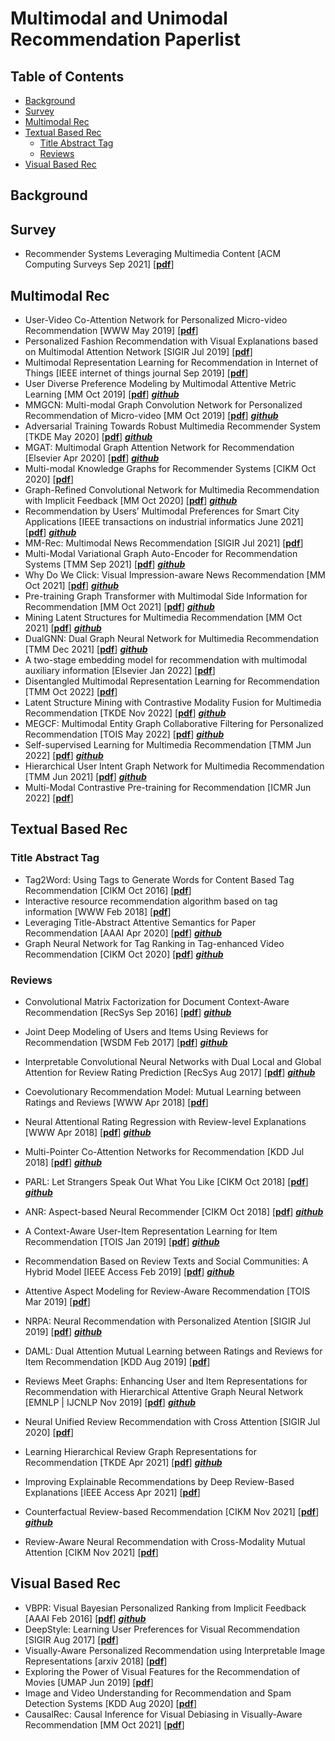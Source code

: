 # Multimodal and Unimodal Recommendation Paperlist

## Table of Contents

- [Background](#background)
- [Survey](#survey)
- [Multimodal Rec](#multimodal-rec)
- [Textual Based Rec](#textual-based-rec)
	- [Title Abstract Tag](#title-abstract-tag)
	- [Reviews](#reviews) 
- [Visual Based Rec](#visual-based-rec)

## Background

## Survey

* Recommender Systems Leveraging Multimedia Content [ACM Computing Surveys Sep 2021] [[__pdf__](https://dl.acm.org.remotexs.ntu.edu.sg/doi/pdf/10.1145/3407190)]

## Multimodal Rec

* User-Video Co-Attention Network for Personalized Micro-video Recommendation [WWW May 2019] [[__pdf__](https://dl.acm.org.remotexs.ntu.edu.sg/doi/pdf/10.1145/3308558.3313513)]
* Personalized Fashion Recommendation with Visual Explanations based on Multimodal Attention Network [SIGIR Jul 2019] [[__pdf__](https://dl.acm.org.remotexs.ntu.edu.sg/doi/pdf/10.1145/3331184.3331254)]
* Multimodal Representation Learning for Recommendation in Internet of Things [IEEE internet of things journal Sep 2019] [[__pdf__](https://ieeexplore.ieee.org.remotexs.ntu.edu.sg/stamp/stamp.jsp?tp=&arnumber=8832204)]
* User Diverse Preference Modeling by Multimodal Attentive Metric Learning [MM Oct 2019] [[__pdf__](https://dl.acm.org.remotexs.ntu.edu.sg/doi/pdf/10.1145/3343031.3350953)] [***github***](https://github.com/liufancs/MAML)
* MMGCN: Multi-modal Graph Convolution Network for Personalized Recommendation of Micro-video [MM Oct 2019] [[__pdf__](https://dl.acm.org.remotexs.ntu.edu.sg/doi/pdf/10.1145/3343031.3351034)] [***github***](https://github.com/weiyinwei/MMGCN)
* Adversarial Training Towards Robust Multimedia Recommender System [TKDE May 2020] [[__pdf__](https://ieeexplore.ieee.org.remotexs.ntu.edu.sg/stamp/stamp.jsp?tp=&arnumber=8618394)] [***github***](https://github.com/duxy-me/AMR)
* MGAT: Multimodal Graph Attention Network for Recommendation [Elsevier Apr 2020] [[__pdf__](https://www.sciencedirect.com.remotexs.ntu.edu.sg/science/article/pii/S0306457320300182?via%3Dihub)] [***github***](https://github.com/zltao/MGAT)
* Multi-modal Knowledge Graphs for Recommender Systems [CIKM Oct 2020] [[__pdf__](https://dl.acm.org.remotexs.ntu.edu.sg/doi/pdf/10.1145/3340531.3411947)]
* Graph-Refined Convolutional Network for Multimedia Recommendation with Implicit Feedback [MM Oct 2020] [[__pdf__](https://dl.acm.org.remotexs.ntu.edu.sg/doi/pdf/10.1145/3394171.3413556)] [***github***](https://github.com/weiyinwei/GRCN)
* Recommendation by Users’ Multimodal Preferences for Smart City Applications [IEEE transactions on industrial informatics June 2021] [[__pdf__](https://ieeexplore.ieee.org.remotexs.ntu.edu.sg/stamp/stamp.jsp?tp=&arnumber=9152003)] [***github***](https://github.com/winterant/UMPR)
* MM-Rec: Multimodal News Recommendation [SIGIR Jul 2021] [[__pdf__](https://arxiv.org/pdf/2104.07407.pdf)]
* Multi-Modal Variational Graph Auto-Encoder for Recommendation Systems [TMM Sep 2021] [[__pdf__](https://ieeexplore.ieee.org.remotexs.ntu.edu.sg/stamp/stamp.jsp?tp=&arnumber=9535249)] [***github***](https://github.com/jing-1/MVGAE)
* Why Do We Click: Visual Impression-aware News Recommendation [MM Oct 2021] [[__pdf__](https://dl.acm.org.remotexs.ntu.edu.sg/doi/pdf/10.1145/3474085.3475514)] [***github***](https://github.com/JiahaoXun/IMRec)
* Pre-training Graph Transformer with Multimodal Side Information for Recommendation [MM Oct 2021] [[__pdf__](https://dl.acm.org.remotexs.ntu.edu.sg/doi/pdf/10.1145/3474085.3475709)] [***github***](https://github.com/RuihongQiu/cornac/tree/master/cornac/models/causalrec)
* Mining Latent Structures for Multimedia Recommendation [MM Oct 2021] [[__pdf__](https://dl.acm.org/doi/pdf/10.1145/3474085.3475259)] [***github***](https://github.com/CRIPAC-DIG/LATTICE)
* DualGNN: Dual Graph Neural Network for Multimedia Recommendation [TMM Dec 2021] [[__pdf__](https://ieeexplore.ieee.org.remotexs.ntu.edu.sg/abstract/document/9662655)] [***github***](https://github.com/wqf321/dualgnn)
* A two-stage embedding model for recommendation with multimodal auxiliary information [Elsevier Jan 2022] [[__pdf__](https://www.sciencedirect.com.remotexs.ntu.edu.sg/science/article/pii/S0020025521009270?via%3Dihub)]
* Disentangled Multimodal Representation Learning for Recommendation [TMM Oct 2022] [[__pdf__](https://arxiv.org/pdf/2203.05406.pdf)]
* Latent Structure Mining with Contrastive Modality Fusion for Multimedia Recommendation [TKDE Nov 2022] [[__pdf__](https://arxiv.org/pdf/2111.00678.pdf)] [***github***](https://github.com/cripac-dig/micro)
* MEGCF: Multimodal Entity Graph Collaborative Filtering for Personalized Recommendation [TOIS May 2022] [[__pdf__](https://dl.acm.org/doi/pdf/10.1145/3544106)]  [***github***](https://github.com/kangliu1225/MEGCF)
* Self-supervised Learning for Multimedia Recommendation [TMM Jun 2022] [[__pdf__](https://ieeexplore.ieee.org/document/9811387)] [***github***](https://github.com/zltao/SLMRec/)
* Hierarchical User Intent Graph Network for Multimedia Recommendation [TMM Jun 2021] [[__pdf__](https://ieeexplore.ieee.org/stamp/stamp.jsp?tp=&arnumber=9453189)] [***github***](https://github.com/weiyinwei/HUIGN)
* Multi-Modal Contrastive Pre-training for Recommendation [ICMR Jun 2022] [[__pdf__](https://dl.acm.org/doi/pdf/10.1145/3512527.3531378)]


## Textual Based Rec

### Title Abstract Tag

* Tag2Word: Using Tags to Generate Words for Content Based Tag Recommendation [CIKM Oct 2016] [[__pdf__](https://dl.acm.org.remotexs.ntu.edu.sg/doi/pdf/10.1145/2983323.2983682)]
* Interactive resource recommendation algorithm based on tag information [WWW Feb 2018] [[__pdf__](https://link.springer.com.remotexs.ntu.edu.sg/content/pdf/10.1007/s11280-018-0532-y.pdf)]
* Leveraging Title-Abstract Attentive Semantics for Paper Recommendation [AAAI Apr 2020] [[__pdf__](https://ojs.aaai.org/index.php/AAAI/article/view/5335)]  [***github***](https://github.com/kangliu1225/MEGCF)
* Graph Neural Network for Tag Ranking in Tag-enhanced Video Recommendation [CIKM Oct 2020] [[__pdf__](https://dl.acm.org.remotexs.ntu.edu.sg/doi/pdf/10.1145/3340531.3416021)] [***github***](https://github.com/lqfarmer/GraphTR)


### Reviews

* Convolutional Matrix Factorization for Document Context-Aware Recommendation [RecSys Sep 2016] [[__pdf__](https://dl.acm.org.remotexs.ntu.edu.sg/doi/pdf/10.1145/2959100.2959165)] [***github***](https://github.com/cartopy/ConvMF)

* Joint Deep Modeling of Users and Items Using Reviews for Recommendation [WSDM Feb 2017] [[__pdf__](https://dl.acm.org/doi/pdf/10.1145/3018661.3018665)] [***github***](https://github.com/winterant/DeepCoNN)
* Interpretable Convolutional Neural Networks with Dual Local and Global Attention for Review Rating Prediction [RecSys Aug 2017] [[__pdf__](https://dl.acm.org/doi/pdf/10.1145/3109859.3109890)] [***github***](https://github.com/seongjunyun/CNN-with-Dual-Local-and-Global-Attention)
* Coevolutionary Recommendation Model: Mutual Learning between Ratings and Reviews [WWW Apr 2018] [[__pdf__](https://dl.acm.org/doi/pdf/10.1145/3178876.3186158)]
* Neural Attentional Rating Regression with Review-level Explanations [WWW Apr 2018] [[__pdf__](https://dl.acm.org/doi/pdf/10.1145/3178876.3186070)] [***github***](https://github.com/chenchongthu/NARRE)
* Multi-Pointer Co-Attention Networks for Recommendation [KDD Jul 2018] [[__pdf__](https://dl.acm.org.remotexs.ntu.edu.sg/doi/pdf/10.1145/3219819.3220086)] [***github***](https://github.com/vanzytay/KDD2018_MPCN)
* PARL: Let Strangers Speak Out What You Like [CIKM Oct 2018] [[__pdf__](https://dl.acm.org.remotexs.ntu.edu.sg/doi/pdf/10.1145/3269206.3271695)] [***github***](https://github.com/WHUIR/PARL)
* ANR: Aspect-based Neural Recommender [CIKM Oct 2018] [[__pdf__](https://dl.acm.org.remotexs.ntu.edu.sg/doi/pdf/10.1145/3269206.3271810)] [***github***](https://github.com/almightyGOSU/ANR)
* A Context-Aware User-Item Representation Learning for Item Recommendation [TOIS Jan 2019] [[__pdf__](https://dl.acm.org.remotexs.ntu.edu.sg/doi/pdf/10.1145/3298988)] [***github***](https://github.com/WHUIR/CARL)
* Recommendation Based on Review Texts and Social Communities: A Hybrid Model [IEEE Access Feb 2019] [[__pdf__](https://ieeexplore.ieee.org.remotexs.ntu.edu.sg/stamp/stamp.jsp?tp=&arnumber=8635542)] [***github***](https://github.com/pp1230/HybridRecommendation)
* Attentive Aspect Modeling for Review-Aware Recommendation [TOIS Mar 2019] [[__pdf__](https://dl.acm.org.remotexs.ntu.edu.sg/doi/pdf/10.1145/3309546)]
* NRPA: Neural Recommendation with Personalized Atention [SIGIR Jul 2019] [[__pdf__](https://dl.acm.org.remotexs.ntu.edu.sg/doi/pdf/10.1145/3331184.3331371)] [***github***](https://github.com/microsoft/recommenders)
* DAML: Dual Attention Mutual Learning between Ratings and Reviews for Item Recommendation [KDD Aug 2019] [[__pdf__](https://dl.acm.org.remotexs.ntu.edu.sg/doi/pdf/10.1145/3292500.3330906)]
* Reviews Meet Graphs: Enhancing User and Item Representations for Recommendation with Hierarchical Attentive Graph Neural Network [EMNLP | IJCNLP Nov 2019] [[__pdf__](https://aclanthology.org/D19-1494.pdf)]  [***github***](https://github.com/wuch15/Reviews-Meet-Graphs)
* Neural Unified Review Recommendation with Cross Attention [SIGIR Jul 2020] [[__pdf__](https://dl.acm.org.remotexs.ntu.edu.sg/doi/pdf/10.1145/3397271.3401249)] 
* Learning Hierarchical Review Graph Representations for Recommendation [TKDE Apr 2021] [[__pdf__](https://arxiv.org/pdf/2004.11588.pdf)] [***github***](https://github.com/lqfarmer/GraphTR)
* Improving Explainable Recommendations by Deep Review-Based Explanations [IEEE Access Apr 2021] [[__pdf__](https://ieeexplore.ieee.org.remotexs.ntu.edu.sg/stamp/stamp.jsp?tp=&arnumber=9417205&tag=1)]
* Counterfactual Review-based Recommendation [CIKM Nov 2021] [[__pdf__](https://dl.acm.org.remotexs.ntu.edu.sg/doi/pdf/10.1145/3459637.3482244)] [***github***](https://github.com/CFCF-anonymous/Counterfactual-Review-based-Recommendation)
* Review-Aware Neural Recommendation with Cross-Modality Mutual Attention [CIKM Nov 2021] [[__pdf__](https://dl.acm.org.remotexs.ntu.edu.sg/doi/pdf/10.1145/3459637.3482172)] 



## Visual Based Rec

* VBPR: Visual Bayesian Personalized Ranking from Implicit Feedback [AAAI Feb 2016] [[__pdf__](https://ojs.aaai.org/index.php/AAAI/article/view/9973)] [***github***](https://github.com/arogers1/VBPR)
* DeepStyle: Learning User Preferences for Visual Recommendation [SIGIR Aug 2017] [[__pdf__](https://dl.acm.org.remotexs.ntu.edu.sg/doi/pdf/10.1145/3077136.3080658)] 
* Visually-Aware Personalized Recommendation using Interpretable Image Representations [arxiv 2018] [[__pdf__](https://arxiv.org/pdf/1806.09820.pdf)]
* Exploring the Power of Visual Features for the Recommendation of Movies [UMAP Jun 2019] [[__pdf__](https://dl.acm.org/doi/abs/10.1145/3320435.3320470)]
* Image and Video Understanding for Recommendation and Spam Detection Systems [KDD Aug 2020] [[__pdf__](https://dl.acm.org.remotexs.ntu.edu.sg/doi/pdf/10.1145/3394486.3406485)] 
* CausalRec: Causal Inference for Visual Debiasing in Visually-Aware Recommendation [MM Oct 2021] [[__pdf__](https://arxiv.org/pdf/2107.02390.pdf)]




